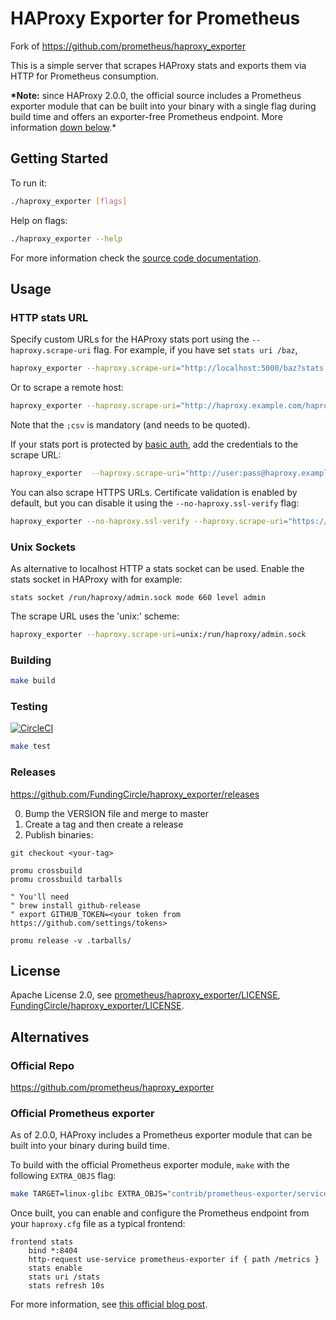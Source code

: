# HAProxy Exporter for Prometheus

Fork of https://github.com/prometheus/haproxy_exporter

This is a simple server that scrapes HAProxy stats and exports them via HTTP for
Prometheus consumption.

**\*Note:** since HAProxy 2.0.0, the official source includes a Prometheus exporter module that can be built into your binary with a single flag during build time and offers an exporter-free Prometheus endpoint. More information [down below](#official-prometheus-exporter).*

## Getting Started

To run it:

```bash
./haproxy_exporter [flags]
```

Help on flags:

```bash
./haproxy_exporter --help
```

For more information check the [source code documentation][gdocs].

[gdocs]: https://godoc.org/github.com/FundingCircle/haproxy_exporter

## Usage

### HTTP stats URL

Specify custom URLs for the HAProxy stats port using the `--haproxy.scrape-uri`
flag. For example, if you have set `stats uri /baz`,

```bash
haproxy_exporter --haproxy.scrape-uri="http://localhost:5000/baz?stats;csv"
```

Or to scrape a remote host:

```bash
haproxy_exporter --haproxy.scrape-uri="http://haproxy.example.com/haproxy?stats;csv"
```

Note that the `;csv` is mandatory (and needs to be quoted).

If your stats port is protected by [basic auth][], add the credentials to the
scrape URL:

```bash
haproxy_exporter  --haproxy.scrape-uri="http://user:pass@haproxy.example.com/haproxy?stats;csv"
```

You can also scrape HTTPS URLs. Certificate validation is enabled by default, but
you can disable it using the `--no-haproxy.ssl-verify` flag:

```bash
haproxy_exporter --no-haproxy.ssl-verify --haproxy.scrape-uri="https://haproxy.example.com/haproxy?stats;csv"
```

[basic auth]: https://cbonte.github.io/haproxy-dconv/configuration-1.6.html#4-stats%20auth

### Unix Sockets

As alternative to localhost HTTP a stats socket can be used. Enable the stats
socket in HAProxy with for example:


    stats socket /run/haproxy/admin.sock mode 660 level admin


The scrape URL uses the 'unix:' scheme:

```bash
haproxy_exporter --haproxy.scrape-uri=unix:/run/haproxy/admin.sock
```

### Building

```bash
make build
```

### Testing

[![CircleCI](https://circleci.com/gh/FundingCircle/haproxy_exporter/tree/master.svg?style=shield)][circleci]

```bash
make test
```

[circleci]: https://circleci.com/gh/FundingCircle/haproxy_exporter

### Releases

https://github.com/FundingCircle/haproxy_exporter/releases

0. Bump the VERSION file and merge to master
1. Create a tag and then create a release
2. Publish binaries:

```
git checkout <your-tag>

promu crossbuild
promu crossbuild tarballs

" You'll need
" brew install github-release
" export GITHUB_TOKEN=<your token from https://github.com/settings/tokens>

promu release -v .tarballs/
```

## License

Apache License 2.0, see [prometheus/haproxy_exporter/LICENSE](https://github.com/prometheus/haproxy_exporter/blob/master/LICENSE), [FundingCircle/haproxy_exporter/LICENSE](https://github.com/FundingCircle/haproxy_exporter/blob/master/LICENSE).

## Alternatives

### Official Repo

https://github.com/prometheus/haproxy_exporter

### Official Prometheus exporter

As of 2.0.0, HAProxy includes a Prometheus exporter module that can be built into your binary during build time.

To build with the official Prometheus exporter module, `make` with the following `EXTRA_OBJS` flag:

```bash
make TARGET=linux-glibc EXTRA_OBJS="contrib/prometheus-exporter/service-prometheus.o"
```

Once built, you can enable and configure the Prometheus endpoint from your `haproxy.cfg` file as a typical frontend:

```haproxy
frontend stats
    bind *:8404
    http-request use-service prometheus-exporter if { path /metrics }
    stats enable
    stats uri /stats
    stats refresh 10s
```

For more information, see [this official blog post](https://www.haproxy.com/blog/haproxy-exposes-a-prometheus-metrics-endpoint/).
